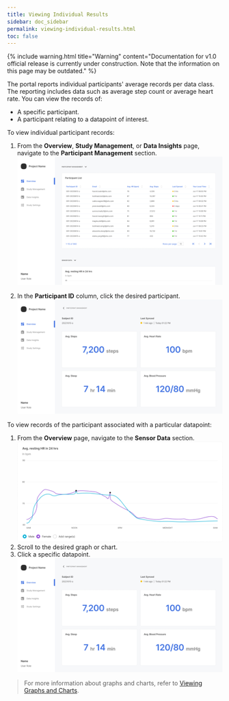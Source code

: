 ```yaml
---
title: Viewing Individual Results
sidebar: doc_sidebar
permalink: viewing-individual-results.html
toc: false
---
```


{% include warning.html title="Warning" content="Documentation for v1.0 official release is currently under construction. Note that the information on this page may be outdated." %}

The portal reports individual participants' average records per data class. The reporting includes data such as average step count or average heart rate. You can view the records of:

- A specific participant.
- A participant relating to a datapoint of interest.

To view individual participant records:

1. From the **Overview**, **Study Management**, or **Data Insights** page, navigate to the **Participant Management** section.
   ![viewing-individual-results](../../../images/viewing-individual-results.png)
   
1. In the **Participant ID** column, click the desired participant.
   ![viewing-graphs-4](../../..//images/viewing-graphs-4.png)

To view records of the participant associated with a particular datapoint:

1. From the **Overview** page, navigate to the **Sensor Data** section.
   ![viewing-graphs-1](../../../images/viewing-graphs-1.png)
2. Scroll to the desired graph or chart.
3. Click a specific datapoint.
   ![viewing-graphs-4](../../../images/viewing-graphs-4.png)

> For more information about graphs and charts, refer to [Viewing Graphs and Charts](./viewing-graphs.md).
